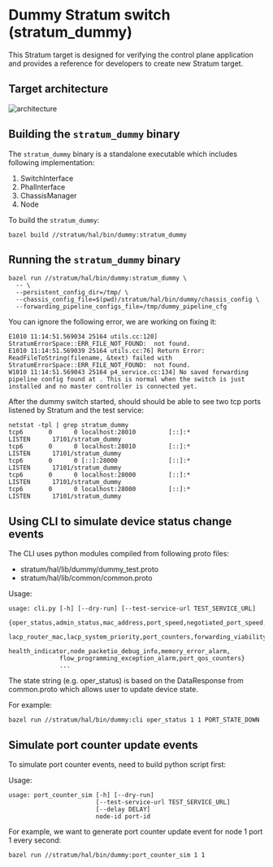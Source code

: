<!--
Copyright 2018-present Open Networking Foundation

SPDX-License-Identifier: Apache-2.0
-->

Dummy Stratum switch (stratum_dummy)
====

This Stratum target is designed for verifying the control plane application and provides a reference for developers to create new Stratum target.

## Target architecture
![architecture](arch.svg)

## Building the `stratum_dummy` binary

The `stratum_dummy` binary is a standalone executable which includes following implementation:

1. SwitchInterface
2. PhalInterface
3. ChassisManager
4. Node

To build the `stratum_dummy`:

```
bazel build //stratum/hal/bin/dummy:stratum_dummy
```

## Running the `stratum_dummy` binary

```
bazel run //stratum/hal/bin/dummy:stratum_dummy \
  -- \
  --persistent_config_dir=/tmp/ \
  --chassis_config_file=$(pwd)/stratum/hal/bin/dummy/chassis_config \
  --forwarding_pipeline_configs_file=/tmp/dummy_pipeline_cfg
```

You can ignore the following error, we are working on fixing it:

```
E1010 11:14:51.569034 25164 utils.cc:120] StratumErrorSpace::ERR_FILE_NOT_FOUND:  not found.
E1010 11:14:51.569039 25164 utils.cc:76] Return Error: ReadFileToString(filename, &text) failed with StratumErrorSpace::ERR_FILE_NOT_FOUND:  not found.
W1010 11:14:51.569043 25164 p4_service.cc:134] No saved forwarding pipeline config found at . This is normal when the switch is just installed and no master controller is connected yet.
```

After the dummy switch started, should should be able to see two tcp ports listened by Stratum and the test service:

```
netstat -tpl | grep stratum_dummy
tcp6       0      0 localhost:28010         [::]:*                  LISTEN      17101/stratum_dummy
tcp6       0      0 localhost:28010         [::]:*                  LISTEN      17101/stratum_dummy
tcp6       0      0 [::]:28000              [::]:*                  LISTEN      17101/stratum_dummy
tcp6       0      0 localhost:28000         [::]:*                  LISTEN      17101/stratum_dummy
tcp6       0      0 localhost:28000         [::]:*                  LISTEN      17101/stratum_dummy
```

## Using CLI to simulate device status change events

The CLI uses python modules compiled from following proto files:
- stratum/hal/lib/dummy/dummy_test.proto
- stratum/hal/lib/common/common.proto

Usage:

```
usage: cli.py [-h] [--dry-run] [--test-service-url TEST_SERVICE_URL]
              {oper_status,admin_status,mac_address,port_speed,negotiated_port_speed,
              lacp_router_mac,lacp_system_priority,port_counters,forwarding_viability,
              health_indicator,node_packetio_debug_info,memory_error_alarm,
              flow_programming_exception_alarm,port_qos_counters}
              ...
```

The state string (e.g. oper_status) is based on the DataResponse from common.proto which allows user to update device state.

For example:

```
bazel run //stratum/hal/bin/dummy:cli oper_status 1 1 PORT_STATE_DOWN
```

## Simulate port counter update events

To simulate port counter events, need to build python script first:

Usage:
```
usage: port_counter_sim [-h] [--dry-run]
                        [--test-service-url TEST_SERVICE_URL]
                        [--delay DELAY]
                        node-id port-id
```

For example, we want to generate port counter update event for node 1 port 1 every second:
```
bazel run //stratum/hal/bin/dummy:port_counter_sim 1 1
```
